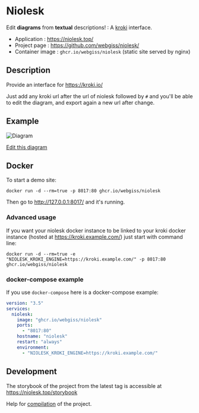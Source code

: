 # Niolesk

Edit **diagrams** from **textual** descriptions! : A [kroki](https://kroki.io/) interface.

* Application : https://niolesk.top/
* Project page : https://github.com/webgiss/niolesk/
* Container image : `ghcr.io/webgiss/niolesk` (static site served by nginx)

## Description

Provide an interface for https://kroki.io/

Just add any kroki url after the url of niolesk followed by `#` and you'll be able to edit the diagram, and export again a new url after change.

## Example

![Diagram](https://kroki.io/svgbob/svg/eNpdzLEJADEMA8A-U6j7PMFO71kMyga_gIeP3L5BUnFg4H_kWK4tfKAabj4bYo9CNtTkKyh7cGwhUoDcTQp5zPSmEMgLdawUdw==)

[Edit this diagram](https://niolesk.top/#https://kroki.io/svgbob/svg/eNpdzLEJADEMA8A-U6j7PMFO71kMyga_gIeP3L5BUnFg4H_kWK4tfKAabj4bYo9CNtTkKyh7cGwhUoDcTQp5zPSmEMgLdawUdw==)

## Docker

To start a demo site:

```
docker run -d --rm=true -p 8017:80 ghcr.io/webgiss/niolesk
```

Then go to http://127.0.0.1:8017/ and it's running.

### Advanced usage

If you want your niolesk docker instance to be linked to your kroki docker instance (hosted at https://kroki.example.com/) just start with command line:

```
docker run -d --rm=true -e "NIOLESK_KROKI_ENGINE=https://kroki.example.com/" -p 8017:80 ghcr.io/webgiss/niolesk
```

### docker-compose example

If you use `docker-compose` here is a docker-compose example:

```yaml
version: "3.5"
services:
  niolesk:
    image: "ghcr.io/webgiss/niolesk"
    ports:
      - "8017:80"
    hostname: "niolesk"
    restart: "always"
    environment:
      - "NIOLESK_KROKI_ENGINE=https://kroki.example.com/"
```

## Development

The storybook of the project from the latest tag is accessible at https://niolesk.top/storybook

Help for [compilation](compilation.md) of the project.
